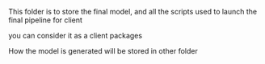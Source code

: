 
This folder is to store the final model, and all the scripts used to launch the final pipeline for client

you can consider it as a client packages

How the model is generated will be stored in other folder

